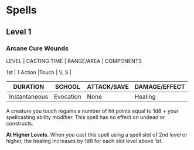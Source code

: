 # Spells

## Level 1

### Arcane Cure Wounds


LEVEL | CASTING TIME | RANGE/AREA | COMPONENTS

1st | 1 Action |Touch | V, S | 

DURATION | SCHOOL | ATTACK/SAVE | DAMAGE/EFFECT
------------ | ------------- | ------------- | ------------- | 
Instantaneous | Evocation | None | Healing

A creature you touch regains a number of hit points equal to 1d8 + your spellcasting ability modifier. This spell has no effect on undead or constructs.

**At Higher Levels.** When you cast this spell using a spell slot of 2nd level or higher, the healing increases by 1d8 for each slot level above 1st.